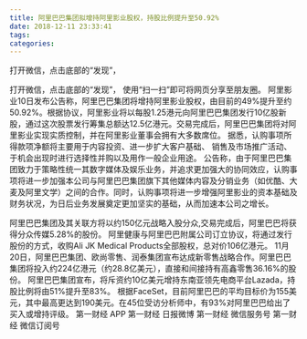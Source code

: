 ```yaml
---
title: 阿里巴巴集团拟增持阿里影业股权，持股比例提升至50.92%
date: 2018-12-11 23:33:41
tags: 
categories: 
---
```

打开微信，点击底部的“发现”，
<!-- more -->
打开微信，点击底部的“发现”，
使用“扫一扫”即可将网页分享至朋友圈。
阿里影业10日发布公告称，阿里巴巴集团将增持阿里影业股权，由目前的49%提升至约50.92%。根据协议，阿里影业将以每股1.25港元向阿里巴巴集团发行10亿股新股，通过这次股票发行筹集总额达12.5亿港元。交易完成后，阿里巴巴集团将对阿里影业实现实质控制，并在阿里影业董事会拥有大多数席位。
据悉，认购事项所得款项净额将主要用于内容投资、进一步扩大客户基础、 销售及市场推广活动、于机会出现时进行选择性并购以及用作一般企业用途。
公告称，由于阿里巴巴集团致力于策略性统一其数字媒体及娱乐业务，并追求更加强大的协同效应，认购事项将进一步加强本公司与阿里巴巴集团旗下其他媒体内容及分销业务（如优酷、大麦及阿里文学）之间的合作。同时，认购事项将进一步增强阿里影业的资本基础及财务状况，为日后业务发展奠定更加坚实的基础，从而加速本公司之增长。
 
 
阿里巴巴集团及其关联方将以约150亿元战略入股分众,交易完成后，阿里巴巴将获得分众传媒5.28%的股份。
阿里健康与阿里巴巴附属公司订立协议，将通过发行股份的方式，收购Ali JK Medical Products全部股权，总对价106亿港元。
11月20日，阿里巴巴集团、欧尚零售、润泰集团宣布达成新零售战略合作。阿里巴巴集团将投入约224亿港元（约28.8亿美元），直接和间接持有高鑫零售36.16%的股份。
阿里巴巴集团宣布，将斥资约10亿美元增持东南亚领先电商平台Lazada，持股比例将由51%提升至83%。
根据FaceSet，目前阿里巴巴的平均目标价为155美元，其中最高更达到190美元。在45位受访分析师中，有93%对阿里巴巴给出了买入或增持评级。
第一财经
APP
第一财经
日报微博
第一财经
微信服务号
第一财经
微信订阅号
